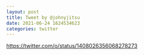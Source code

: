 ```yaml
--- 
layout: post 
title: Tweet by @johnyjitsu 
date: 2021-06-24 1624534623 
categories: twitter 
--- 
```

https://twitter.com/o/status/1408026356068278273